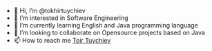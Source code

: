 - 👋 Hi, I’m @tokhirtuychiev
- 👀 I’m interested in Software Engineering
- 🌱 I’m currently learning English and Java programming language
- 💞️ I’m looking to collaborate on Opensource projects based on Java
- 📫 How to reach me [Toir Tuychiev](t.me/toir427)

<!---
tokhirtuychiev/tokhirtuychiev is a ✨ special ✨ repository because its `README.md` (this file) appears on your GitHub profile.
You can click the Preview link to take a look at your changes.
--->
